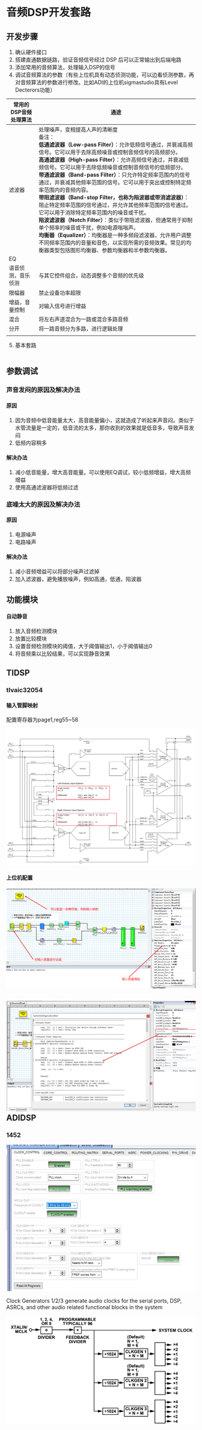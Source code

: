 # 音频DSP开发套路

## 开发步骤

1. 确认硬件接口
2. 搭建直通数据链路，验证音频信号经过 DSP 后可以正常输出到后端电路
3. 添加常用的音频算法，处理输入DSP的信号
4. 调试音频算法的参数（有些上位机具有动态侦测功能，可以边看侦测参数，再对音频算法的参数进行修改。比如ADI的上位机sigmastudio具有Level Decterors功能）

| 常用的DSP音频处理算法 | 通途                                                         |
| --------------------- | ------------------------------------------------------------ |
| 滤波器                | 处理噪声，变相提高人声的清晰度<br />备注：<br />**低通滤波器（Low-pass Filter）**：允许低频信号通过，并衰减高频信号。它可以用于去除高频噪音或控制音频信号的高频部分。 <br />**高通滤波器（High-pass Filter）**：允许高频信号通过，并衰减低频信号。它可以用于去除低频噪音或控制音频信号的低频部分。 <br />**带通滤波器（Band-pass Filter）**：只允许特定频率范围内的信号通过，并衰减其他频率范围的信号。它可以用于突出或控制特定频率范围内的音频内容。 <br />**带阻滤波器（Band-stop Filter，也称为陷波器或带消滤波器）**：阻止特定频率范围的信号通过，并允许其他频率范围的信号通过。它可以用于消除特定频率范围内的噪音或干扰。 <br />**陷波滤波器（Notch Filter）**：类似于带阻滤波器，但通常用于抑制单个频率的噪音或干扰，例如电源嗡嗡声。 <br />**均衡器（Equalizer）**：均衡器是一种多频段滤波器，允许用户调整不同频率范围内的音量和音色，以实现所需的音频效果。常见的均衡器类型包括图形均衡器、参数均衡器和半参数均衡器。 |
| EQ                    |                                                              |
| 语音侦测，音乐侦测    | 与其它控件组合，动态调整多个音频的优先级                     |
| 限幅器                | 禁止设备功率超限                                             |
| 增益，音量控制        | 对输入信号进行增益                                           |
| 混合                  | 将左右声道混合为一路或混合多路音频                           |
| 分开                  | 将一路音频分为多路，进行逻辑处理                             |
|                       |                                                              |

5. 基本套路

```mermaid
```



## 参数调试

### 声音发闷的原因及解决办法

#### 原因

1. 因为音频中低音能量太大，高音能量偏小，这就造成了听起来声音闷。类似于水管流量是一定的，低音流的太多，那你收到的效果就是低音多，导致声音发闷
1. 低频内容稍多

#### 解决办法

1. 减小低音能量，增大高音能量。可以使用EQ调试，较小低频增益，增大高频增益
1. 使用高通滤波器将低频过滤

### 底噪太大的原因及解决办法

#### 原因

1. 电源噪声
2. 电路噪声

#### 解决办法

1. 减小音频增益可以将部分噪声过滤掉
2. 加入滤波器，避免播放噪声，例如高通，低通，陷波器

## 功能模块

#### 自动静音

1. 放入音频检测模块
2. 放置比较模块
3. 设置音频检测模块的阈值，大于阈值输出1，小于阈值输出0
4. 将音频乘以比较结果，可以实现静音效果



## TIDSP

### tlvaic32054

#### 输入管脚映射

配置寄存器为page1,reg55~58

![image-20240126113716151](./assets/image-20240126113716151.png)

#### 上位机配置

![image-20240127135728358](./assets/image-20240127135728358.png)

## ![image-20240127135824445](./assets/image-20240127135824445.png)ADIDSP

### 1452

![image-20240423164556794](./assets/image-20240423164556794.png)

Clock Generators 1/2/3 
generate audio clocks for the serial ports, DSP, ASRCs, and other audio related functional blocks in the system

![image-20240423164751415](./assets/image-20240423164751415.png)
